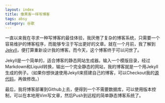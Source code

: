 ```yaml
---
layout: index
title: 像黑客一样写博客
tags: absy
category: 谷歌
---
```


一直以来我在寻求一种写博客的最佳体验，我厌倦了复杂的博客系统，只需要一个容易维护的博客程序，而能够专注于写出更好的文章。就在一个月前，我了解到[Jekyll][1]，便打算重新设计我的博客。而今天，这个博客终于可以问世了。  [1]: https://github.com/mojombo/jekyllJekyll是一个简单的，适合博客的静态网站生成器。输入一个模版目录，经过Markdown和Liquid转换，输出一个完全静态的网站，我的博客就是一个用Jekyll生成的例子。（如果你想快速使用Jekyll来搭建自己的博客，可以Checkout我的[源代码][2]，再做修改。）  [2]: https://github.com/yianbin/yianbin.github.com最后，我将博客部署到Github上去，便得到一个不需要数据库，可以使用版本控制，可以在本地用Vim写文章，然后Push到远程的简单静态博客系统了。
